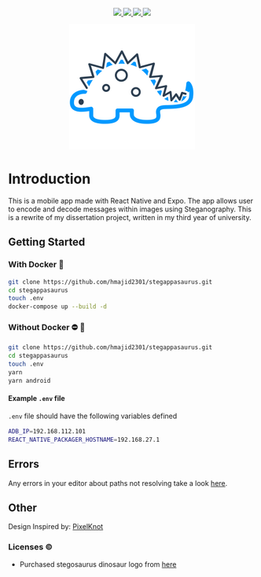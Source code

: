 <p align="center">
<a href="https://gitlab.com/hmajid2301/stegappasaurus/commits/master" alt="coverage report">
    <img src="https://gitlab.com/hmajid2301/stegappasaurus/badges/master/coverage.svg"/>
</a>

<a href="https://gitlab.com/hmajid2301/stegappasaurus/commits/master" alt="pipeline status">
    <img src="https://gitlab.com/hmajid2301/stegappasaurus/badges/master/pipeline.svg"/>
</a>

<a href="https://snyk.io/test/github/hmajid2301/stegappasaurus" alt="Known Vulnerabilities">
    <img src="https://snyk.io/test/github/hmajid2301/stegappasaurus/badge.svg"/>
</a>

<a href="https://app.fossa.io/projects/git%2Bgitlab.com%2Fhmajid2301%2Fstegappasaurus?ref=badge_shield" alt="Licenses">
    <img src="https://app.fossa.io/api/projects/git%2Bgitlab.com%2Fhmajid2301%2Fstegappasaurus.svg?type=shield"/>
</a>
</p>

<p align="center">
    <img src="src/assets/images/logo-dark.png">
</p>

# Introduction

This is a mobile app made with React Native and Expo. The app allows user to encode and decode messages within images using
Steganography. This is a rewrite of my dissertation project, written in my third year of university.

## Getting Started

### With Docker :whale:

```bash
git clone https://github.com/hmajid2301/stegappasaurus.git
cd stegappasaurus
touch .env
docker-compose up --build -d
```

### Without Docker :no_entry: :whale:

```bash
git clone https://github.com/hmajid2301/stegappasaurus.git
cd stegappasaurus
touch .env
yarn
yarn android
```

#### Example `.env` file

`.env` file should have the following variables defined

```bash
ADB_IP=192.168.112.101
REACT_NATIVE_PACKAGER_HOSTNAME=192.168.27.1
```

## Errors

Any errors in your editor about paths not resolving take a look [here](https://github.com/tleunen/babel-plugin-module-resolver#eslint-plugin).

## Other

Design Inspired by: [PixelKnot](https://play.google.com/store/apps/details?id=info.guardianproject.pixelknot)

### Licenses :copyright:

- Purchased stegosaurus dinosaur logo from [here](https://www.iconfinder.com/icons/380124/animal_big_experience_dino_paleontology_reptile_stegosaurus_zababa_icon#size=512)
